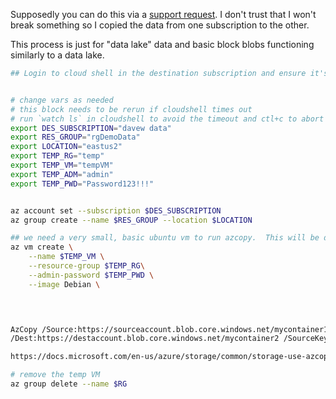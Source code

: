 Supposedly you can do this via a [support request](https://social.msdn.microsoft.com/Forums/en-US/1edf5d31-fc0c-4eb1-b6d2-52eef2dec742/moving-a-storage-account-between-subscriptions-on-different-azure-active-directory-tenants?forum=windowsazuredata).  I don't trust that I won't break something so I copied the data from one subscription to the other.  

This process is just for "data lake" data and basic block blobs functioning similarly to a data lake.  



```bash
## Login to cloud shell in the destination subscription and ensure it's set to BASH


# change vars as needed
# this block needs to be rerun if cloudshell times out
# run `watch ls` in cloudshell to avoid the timeout and ctl+c to abort it
export DES_SUBSCRIPTION="davew data"
export RES_GROUP="rgDemoData"
export LOCATION="eastus2"
export TEMP_RG="temp"
export TEMP_VM="tempVM"
export TEMP_ADM="admin"
export TEMP_PWD="Password123!!!"


az account set --subscription $DES_SUBSCRIPTION
az group create --name $RES_GROUP --location $LOCATION

## we need a very small, basic ubuntu vm to run azcopy.  This will be deleted later
az vm create \
    --name $TEMP_VM \
    --resource-group $TEMP_RG\
    --admin-password $TEMP_PWD \
    --image Debian \
    



AzCopy /Source:https://sourceaccount.blob.core.windows.net/mycontainer1 
/Dest:https://destaccount.blob.core.windows.net/mycontainer2 /SourceKey:key1 /DestKey:key2 /S

https://docs.microsoft.com/en-us/azure/storage/common/storage-use-azcopy#copy-blobs-in-blob-storage

# remove the temp VM
az group delete --name $RG

```